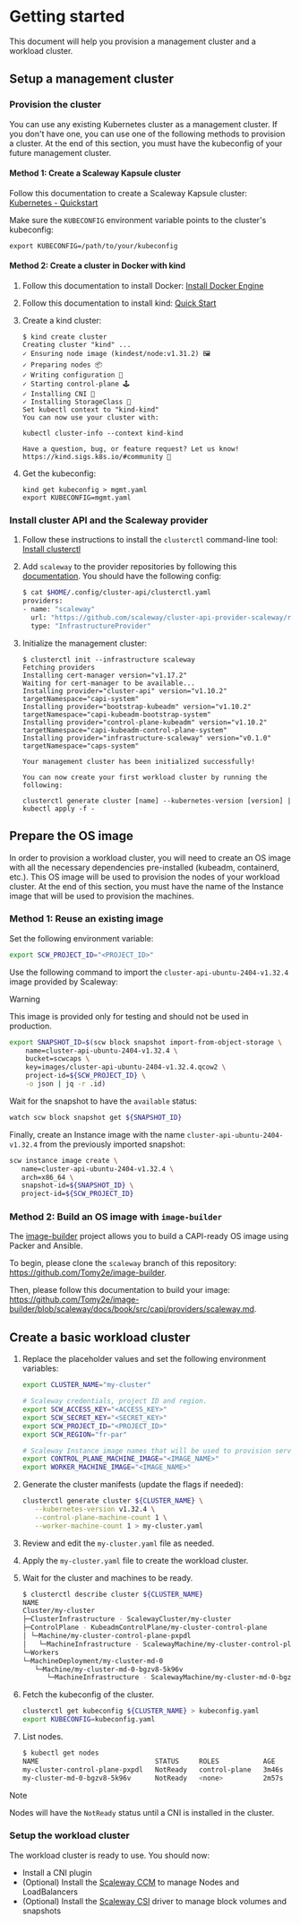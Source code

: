 # Getting started

This document will help you provision a management cluster and a workload cluster.

## Setup a management cluster

### Provision the cluster

You can use any existing Kubernetes cluster as a management cluster. If you don't
have one, you can use one of the following methods to provision a cluster. At the
end of this section, you must have the kubeconfig of your future management cluster.

#### Method 1: Create a Scaleway Kapsule cluster

Follow this documentation to create a Scaleway Kapsule cluster: [Kubernetes - Quickstart](https://www.scaleway.com/en/docs/kubernetes/quickstart/)

Make sure the `KUBECONFIG` environment variable points to the cluster's kubeconfig:

```console
export KUBECONFIG=/path/to/your/kubeconfig
```

#### Method 2: Create a cluster in Docker with kind

1. Follow this documentation to install Docker: [Install Docker Engine](https://docs.docker.com/engine/install/)
2. Follow this documentation to install kind: [Quick Start](https://kind.sigs.k8s.io/docs/user/quick-start/)
3. Create a kind cluster:

   ```console
   $ kind create cluster
   Creating cluster "kind" ...
   ✓ Ensuring node image (kindest/node:v1.31.2) 🖼
   ✓ Preparing nodes 📦
   ✓ Writing configuration 📜
   ✓ Starting control-plane 🕹️
   ✓ Installing CNI 🔌
   ✓ Installing StorageClass 💾
   Set kubectl context to "kind-kind"
   You can now use your cluster with:

   kubectl cluster-info --context kind-kind

   Have a question, bug, or feature request? Let us know! https://kind.sigs.k8s.io/#community 🙂
   ```

4. Get the kubeconfig:

   ```console
   kind get kubeconfig > mgmt.yaml
   export KUBECONFIG=mgmt.yaml
   ```

### Install cluster API and the Scaleway provider

1. Follow these instructions to install the `clusterctl` command-line tool: [Install clusterctl](https://cluster-api.sigs.k8s.io/user/quick-start#install-clusterctl)
2. Add `scaleway` to the provider repositories by following this [documentation](https://cluster-api.sigs.k8s.io/clusterctl/configuration#provider-repositories).
   You should have the following config:

   ```bash
   $ cat $HOME/.config/cluster-api/clusterctl.yaml
   providers:
   - name: "scaleway"
     url: "https://github.com/scaleway/cluster-api-provider-scaleway/releases/latest/infrastructure-components.yaml"
     type: "InfrastructureProvider"
   ```

3. Initialize the management cluster:

   ```console
   $ clusterctl init --infrastructure scaleway
   Fetching providers
   Installing cert-manager version="v1.17.2"
   Waiting for cert-manager to be available...
   Installing provider="cluster-api" version="v1.10.2" targetNamespace="capi-system"
   Installing provider="bootstrap-kubeadm" version="v1.10.2" targetNamespace="capi-kubeadm-bootstrap-system"
   Installing provider="control-plane-kubeadm" version="v1.10.2" targetNamespace="capi-kubeadm-control-plane-system"
   Installing provider="infrastructure-scaleway" version="v0.1.0" targetNamespace="caps-system"

   Your management cluster has been initialized successfully!

   You can now create your first workload cluster by running the following:

   clusterctl generate cluster [name] --kubernetes-version [version] | kubectl apply -f -
   ```

## Prepare the OS image

In order to provision a workload cluster, you will need to create an OS image
with all the necessary dependencies pre-installed (kubeadm, containerd, etc.).
This OS image will be used to provision the nodes of your workload cluster. At the
end of this section, you must have the name of the Instance image that will be used to provision
the machines.

### Method 1: Reuse an existing image

Set the following environment variable:

```bash
export SCW_PROJECT_ID="<PROJECT_ID>"
```

Use the following command to import the `cluster-api-ubuntu-2404-v1.32.4` image provided by Scaleway:

> [!WARNING]
> This image is provided only for testing and should not be used in production.

```bash
export SNAPSHOT_ID=$(scw block snapshot import-from-object-storage \
    name=cluster-api-ubuntu-2404-v1.32.4 \
    bucket=scwcaps \
    key=images/cluster-api-ubuntu-2404-v1.32.4.qcow2 \
    project-id=${SCW_PROJECT_ID} \
    -o json | jq -r .id)
```

Wait for the snapshot to have the `available` status:

```bash
watch scw block snapshot get ${SNAPSHOT_ID}
```

Finally, create an Instance image with the name `cluster-api-ubuntu-2404-v1.32.4` from the previously imported snapshot:

```bash
scw instance image create \
   name=cluster-api-ubuntu-2404-v1.32.4 \
   arch=x86_64 \
   snapshot-id=${SNAPSHOT_ID} \
   project-id=${SCW_PROJECT_ID}
```

### Method 2: Build an OS image with `image-builder`

The [image-builder](https://github.com/kubernetes-sigs/image-builder) project allows
you to build a CAPI-ready OS image using Packer and Ansible.

To begin, please clone the `scaleway` branch of this repository: <https://github.com/Tomy2e/image-builder>.

Then, please follow this documentation to build your image: <https://github.com/Tomy2e/image-builder/blob/scaleway/docs/book/src/capi/providers/scaleway.md>.

## Create a basic workload cluster

1. Replace the placeholder values and set the following environment variables:

   ```bash
   export CLUSTER_NAME="my-cluster"

   # Scaleway credentials, project ID and region.
   export SCW_ACCESS_KEY="<ACCESS_KEY>"
   export SCW_SECRET_KEY="<SECRET_KEY>"
   export SCW_PROJECT_ID="<PROJECT_ID>"
   export SCW_REGION="fr-par"

   # Scaleway Instance image names that will be used to provision servers.
   export CONTROL_PLANE_MACHINE_IMAGE="<IMAGE_NAME>"
   export WORKER_MACHINE_IMAGE="<IMAGE_NAME>"
   ```

2. Generate the cluster manifests (update the flags if needed):

   ```bash
   clusterctl generate cluster ${CLUSTER_NAME} \
      --kubernetes-version v1.32.4 \
      --control-plane-machine-count 1 \
      --worker-machine-count 1 > my-cluster.yaml
   ```

3. Review and edit the `my-cluster.yaml` file as needed.
4. Apply the `my-cluster.yaml` file to create the workload cluster.
5. Wait for the cluster and machines to be ready.

   ```bash
   $ clusterctl describe cluster ${CLUSTER_NAME}
   NAME                                                                          READY  SEVERITY  REASON                       SINCE  MESSAGE
   Cluster/my-cluster                                                            True                                          2m19s
   ├─ClusterInfrastructure - ScalewayCluster/my-cluster
   ├─ControlPlane - KubeadmControlPlane/my-cluster-control-plane                 True                                          2m19s
   │ └─Machine/my-cluster-control-plane-pxpdl                                    True                                          3m19s
   │   └─MachineInfrastructure - ScalewayMachine/my-cluster-control-plane-pxpdl
   └─Workers
   └─MachineDeployment/my-cluster-md-0                                         False  Warning   WaitingForAvailableMachines  3m31s  Minimum availability requires 1 replicas, current 0 available
      └─Machine/my-cluster-md-0-bgzv8-5k96v                                     True                                          2m15s
         └─MachineInfrastructure - ScalewayMachine/my-cluster-md-0-bgzv8-5k96v
   ```

6. Fetch the kubeconfig of the cluster.

   ```bash
   clusterctl get kubeconfig ${CLUSTER_NAME} > kubeconfig.yaml
   export KUBECONFIG=kubeconfig.yaml
   ```

7. List nodes.

   ```bash
   $ kubectl get nodes
   NAME                             STATUS     ROLES           AGE     VERSION
   my-cluster-control-plane-pxpdl   NotReady   control-plane   3m46s   v1.32.4
   my-cluster-md-0-bgzv8-5k96v      NotReady   <none>          2m57s   v1.32.4
   ```

> [!NOTE]
> Nodes will have the `NotReady` status until a CNI is installed in the cluster.

### Setup the workload cluster

The workload cluster is ready to use. You should now:

- Install a CNI plugin
- (Optional) Install the [Scaleway CCM](https://github.com/scaleway/scaleway-cloud-controller-manager) to manage Nodes and LoadBalancers
- (Optional) Install the [Scaleway CSI](https://github.com/scaleway/scaleway-csi) driver to manage block volumes and snapshots
